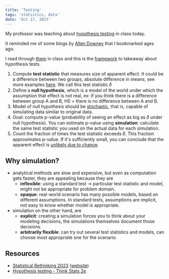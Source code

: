 ```yaml
---
title: 'Testing'
tags: 'statistics, data'
date: 'Oct 17, 2023'
---
```


My professor was teaching about [hypothesis testing](https://www.wikiwand.com/en/Statistical_hypothesis_testing) in class today.

It reminded me of some blogs by [Allen Downey](https://allendowney.blogspot.com/) that I bookmarked ages ago.

I read through [them](https://allendowney.blogspot.com/2011/05/there-is-only-one-test.html) in class and this is the [framework](https://allendowney.blogspot.com/2016/06/there-is-still-only-one-test.html) to takeaway about hypothesis tests.

1. Compute **test statistic** that measures size of apparent effect. It could be a difference between two groups, absolute difference in means, see more examples [here](https://allendowney.blogspot.com/2011/06/more-hypotheses-less-trivia.html). We call this test statistic 𝛿
2. Define a **null hypothesis**, which is a model of the world under which the assumption that effect is not real, ex: if you think there is a difference between group A and B, H0 = there is no difference between A and B.
3. Model of null hypothesis should be [stochastic](https://www.wikiwand.com/en/Stochastic), that is, capable of simulating data similar to original data.
4. Goal: compute p-value (probability of seeing an effect as big as 𝛿 under null hypothesis). You can estimate p-value using **simulation**: calculate the same test statistic you used on the actual data for each simulation.
5. Count the fraction of times the test statistic exceeds 𝛿. This fraction approximates p-value. If it's sufficiently small, you can conclude that the apparent effect is [unlikely due to chance](https://allendowney.blogspot.com/2015/05/hypothesis-testing-is-only-mostly.html).

## Why simulation?

- analytical methods are slow and expensive, but even as computation gets faster, they are appealing because they are
  - **inflexible**: using a standard test -> particular test statistic and model, might not be appropriate for problem domain.
  - **opaque**: real-world scenario has many possible models, based on different assumptions. In standard tests, assumptions are implicit, not easy to know whether model is appropriate.
- simulation on the other hand, are
  - **explicit**: creating a simulation forces you to think about your modeling decisions, the simulations themselves document those decisions.
  - **arbitrarily flexible**: can try out several test statistics and models, can choose most appropriate one for the scenario.

## Resources

- [Statistical Rethinking 2023](https://www.youtube.com/playlist?list=PLDcUM9US4XdPz-KxHM4XHt7uUVGWWVSus) ([website](https://xcelab.net/rm/statistical-rethinking/))
- [Hypothesis testing - Think Stats 2e](https://greenteapress.com/thinkstats2/html/thinkstats2010.html)
